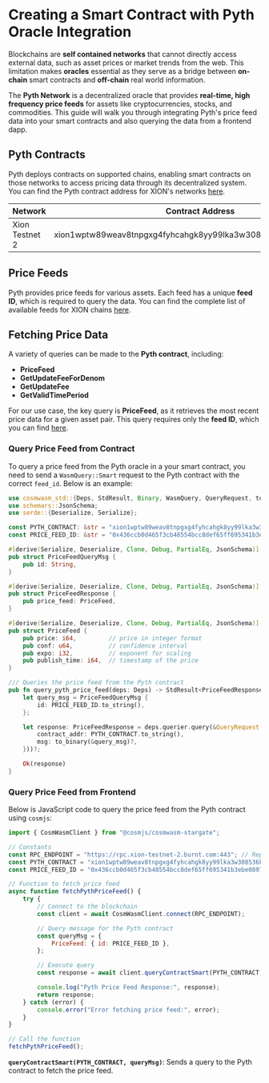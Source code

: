 # Creating a Smart Contract with Pyth Oracle Integration

Blockchains are **self contained networks** that cannot directly access external data, such as asset prices or market trends from the web. This limitation makes **oracles** essential as they serve as a bridge between **on-chain** smart contracts and **off-chain** real world information.

The **Pyth Network** is a decentralized oracle that provides **real-time, high frequency price feeds** for assets like cryptocurrencies, stocks, and commodities. This guide will walk you through integrating Pyth's price feed data into your smart contracts and also querying the data from a frontend dapp.



## Pyth Contracts

Pyth deploys contracts on supported chains, enabling smart contracts on those networks to access pricing data through its decentralized system. You can find the Pyth contract address for XION's networks [here](https://docs.pyth.network/price-feeds/contract-addresses/cosmwasm).

| Network        | Contract Address                                                |
| -------------- | --------------------------------------------------------------- |
| Xion Testnet 2 | xion1wptw89weav8tnpgxg4fyhcahgk8yy99lka3w308536ktadkvjwxqe463hl |



## Price Feeds

Pyth provides price feeds for various assets. Each feed has a unique **feed ID**, which is required to query the data. You can find the complete list of available feeds for XION chains [here](https://www.pyth.network/developers/price-feed-ids#cosmwasm-stable).



## Fetching Price Data

A variety of queries can be made to the **Pyth contract**, including:

* **PriceFeed**
* **GetUpdateFeeForDenom**
* **GetUpdateFee**
* **GetValidTimePeriod**

For our use case, the key query is **PriceFeed**, as it retrieves the most recent price data for a given asset pair. This query requires only the **feed ID**, which you can find [here](https://www.pyth.network/developers/price-feed-ids#cosmwasm-stable).



### Query Price Feed from Contract

To query a price feed from the Pyth oracle in a your smart contract, you need to send a `WasmQuery::Smart` request to the Pyth contract with the correct `feed_id`. Below is an example:

```rust
use cosmwasm_std::{Deps, StdResult, Binary, WasmQuery, QueryRequest, to_binary};
use schemars::JsonSchema;
use serde::{Deserialize, Serialize};

const PYTH_CONTRACT: &str = "xion1wptw89weav8tnpgxg4fyhcahgk8yy99lka3w308536ktadkvjwxqe463hl";
const PRICE_FEED_ID: &str = "0x436ccb0d465f3cb48554bcc8def65ff695341b3ebe0897563d118b9291178d0f";

#[derive(Serialize, Deserialize, Clone, Debug, PartialEq, JsonSchema)]
pub struct PriceFeedQueryMsg {
    pub id: String,
}

#[derive(Serialize, Deserialize, Clone, Debug, PartialEq, JsonSchema)]
pub struct PriceFeedResponse {
    pub price_feed: PriceFeed,
}

#[derive(Serialize, Deserialize, Clone, Debug, PartialEq, JsonSchema)]
pub struct PriceFeed {
    pub price: i64,         // price in integer format
    pub conf: u64,          // confidence interval
    pub expo: i32,          // exponent for scaling
    pub publish_time: i64,  // timestamp of the price
}

/// Queries the price feed from the Pyth contract
pub fn query_pyth_price_feed(deps: Deps) -> StdResult<PriceFeedResponse> {
    let query_msg = PriceFeedQueryMsg {
        id: PRICE_FEED_ID.to_string(),
    };

    let response: PriceFeedResponse = deps.querier.query(&QueryRequest::Wasm(WasmQuery::Smart {
        contract_addr: PYTH_CONTRACT.to_string(),
        msg: to_binary(&query_msg)?,
    }))?;

    Ok(response)
}

```



### Query Price Feed from Frontend

Below is JavaScript code to query the price feed from the Pyth contract using `cosmjs`:

```javascript
import { CosmWasmClient } from "@cosmjs/cosmwasm-stargate";

// Constants
const RPC_ENDPOINT = "https://rpc.xion-testnet-2.burnt.com:443"; // Replace with the correct RPC
const PYTH_CONTRACT = "xion1wptw89weav8tnpgxg4fyhcahgk8yy99lka3w308536ktadkvjwxqe463hl"; // Replace with the correct Pyth contract address
const PRICE_FEED_ID = "0x436ccb0d465f3cb48554bcc8def65ff695341b3ebe0897563d118b9291178d0f"; // Replace with the correct Feed ID

// Function to fetch price feed
async function fetchPythPriceFeed() {
    try {
        // Connect to the blockchain
        const client = await CosmWasmClient.connect(RPC_ENDPOINT);

        // Query message for the Pyth contract
        const queryMsg = {
            PriceFeed: { id: PRICE_FEED_ID },
        };

        // Execute query
        const response = await client.queryContractSmart(PYTH_CONTRACT, queryMsg);

        console.log("Pyth Price Feed Response:", response);
        return response;
    } catch (error) {
        console.error("Error fetching price feed:", error);
    }
}

// Call the function
fetchPythPriceFeed();
```

**`queryContractSmart(PYTH_CONTRACT, queryMsg)`**: Sends a query to the Pyth contract to fetch the price feed.
